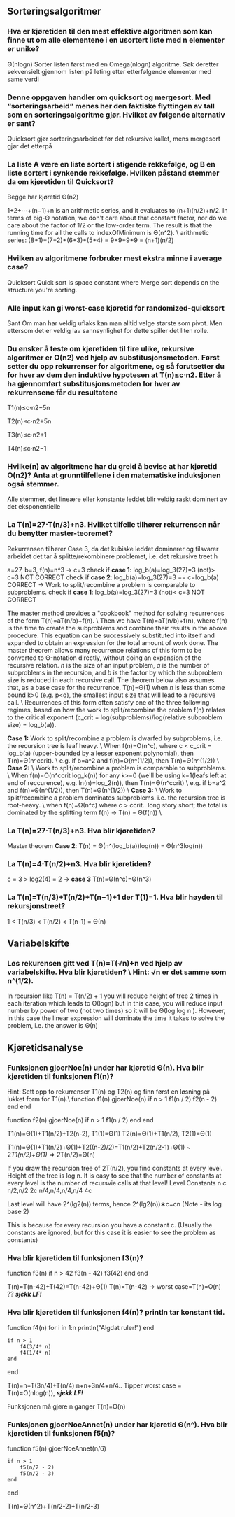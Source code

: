 
## Sorteringsalgoritmer

### Hva er kjøretiden til den mest effektive algoritmen som kan finne ut om alle elementene i en usortert liste med n elementer er unike?
Θ(nlogn)
Sorter listen først med en Omega(nlogn) algoritme. Søk deretter sekvensielt gjennom listen på leting etter etterfølgende elementer med same verdi

### Denne oppgaven handler om quicksort og mergesort. Med “sorteringsarbeid” menes her den faktiske flyttingen av tall som en sorteringsalgoritme gjør. Hvilket av følgende alternativ er sant?
Quicksort gjør sorteringsarbeidet før det rekursive kallet, mens mergesort gjør det etterpå

### La liste A være en liste sortert i stigende rekkefølge, og B en liste sortert i synkende rekkefølge. Hvilken påstand stemmer da om kjøretiden til Quicksort?
Begge har kjøretid Θ(n2)


1+2+⋯+(n−1)+n is an arithmetic series, and it evaluates to (n+1)(n/2)+n/2. In terms of big-Θ notation, we don't care about that constant factor, nor do we care about the factor of 1/2 or the low-order term. The result is that the running time for all the calls to indexOfMinimum is Θ(n^2). \\
arithmetic series: (8+1)+(7+2)+(6+3)+(5+4) = 9+9+9+9 = (n+1)(n/2)

### Hvilken av algoritmene forbruker mest ekstra minne i average case?
Quicksort
Quick sort is space constant where Merge sort depends on the structure you're sorting.

### Alle input kan gi worst-case kjøretid for randomized-quicksort
Sant
Om man har veldig uflaks kan man alltid velge største som pivot. Men ettersom det er veldig lav sannsynlighet for dette spiller det liten rolle.

### Du ønsker å teste om kjøretiden til fire ulike, rekursive algoritmer er O(n2) ved hjelp av substitusjonsmetoden. Først setter du opp rekurrenser for algoritmene, og så forutsetter du for hver av dem den induktive hypotesen at T(n)≤c⋅n2. Etter å ha gjennomført substitusjonsmetoden for hver av rekurrensene får du resultatene
T1(n)≤c⋅n2−5n

T2(n)≤c⋅n2+5n

T3(n)≤c⋅n2+1

T4(n)≤c⋅n2−1

### Hvilke(n) av algoritmene har du greid å bevise at har kjøretid O(n2)? Anta at grunntilfellene i den matematiske induksjonen også stemmer.
Alle stemmer, det lineære eller konstante leddet blir veldig raskt dominert av det eksponentielle 

### La T(n)=27⋅T(n/3)+n3. Hvilket tilfelle tilhører rekurrensen når du benytter master-teoremet?
Rekurrensen tilhører Case 3, da det kubiske leddet dominerer og tilsvarer arbeidet det tar å splitte/rekombinere problemet, i.e. det rekursive treet h

a=27, b=3, f(n)=n^3 -> c=3
check if **case 1**: log_b(a)=log_3(27)=3 (not)> c=3 NOT CORRECT
check if **case 2**: log_b(a)=log_3(27)=3 == c=log_b(a) CORRECT -> Work to split/recombine a problem is comparable to subproblems.
check if **case 1**: log_b(a)=log_3(27)=3 (not)< c=3 NOT CORRECT

The master method provides a "cookbook" method for solving recurrences of the form T(n)=aT(n/b)+f(n). \\
Then we have T(n)=aT(n/b)+f(n), where f(n) is the time to create the subproblems and combine their results in the above procedure. This equation can be successively substituted into itself and expanded to obtain an expression for the total amount of work done. The master theorem allows many recurrence relations of this form to be converted to Θ-notation directly, without doing an expansion of the recursive relation. *n* is the size of an input problem, *a* is the number of subproblems in the recursion, and *b* is the factor by which the subproblem size is reduced in each recursive call. The theorem below also assumes that, as a base case for the recurrence, T(n)=Θ(1) when *n* is less than some bound k>0 (e.g. p<q), the smallest input size that will lead to a recursive call. \\
Recurrences of this form often satisfy one of the three following regimes, based on how the work to split/recombine the problem f(n) relates to the critical exponent (c_crit = log(subproblems)/log(relative subproblem size) = log_b(a)).

**Case 1:** 
Work to split/recombine a problem is dwarfed by subproblems, i.e. the recursion tree is leaf heavy. \\
When f(n)=O(n^c), where c < c_crit = log_b(a) (upper-bounded by a lesser exponent polynomial), then T(n)=Θ(n^ccrit). \\
e.g. if b=a^2 and f(n)=O(n^(1/2)), then T(n)=Θ(n^(1/2)) \\
**Case 2:** \\
Work to split/recombine a problem is comparable to subproblems. \\
When f(n)=O(n^ccrit log_k(n)) for any k>=0 (we'll be using k=1(leafs left at end of reccurence), e.g. ln(n)=log_2(n)), then T(n)=Θ(n^ccrit) \\
e.g. if b=a^2 and f(n)=Θ(n^(1/2)), then T(n)=Θ(n^(1/2)) \\
**Case 3:** \\
Work to split/recombine a problem dominates subproblems. i.e. the recursion tree is root-heavy. \\
when f(n)=Ω(n^c) where c > ccrit.. long story short; the total is dominated by the splitting term f(n) -> T(n) = Θ(f(n)) \\

### La T(n)=27⋅T(n/3)+n3. Hva blir kjøretiden?
Master theorem **Case 2**: T(n) = Θ(n^(log_b(a))log(n)) = Θ(n^3log(n))

### La T(n)=4⋅T(n/2)+n3. Hva blir kjøretiden?
c = 3 > log2(4) = 2 -> **case 3** T(n)=Θ(n^c)=Θ(n^3)

### La T(n)=T(n/3)+T(n/2)+T(n−1)+1 der T(1)=1. Hva blir høyden til rekursjonstreet?
1 < T(n/3) < T(n/2) < T(n-1) = Θ(n)

## Variabelskifte

### Løs rekurensen gitt ved T(n)=T(√n)+n ved hjelp av variabelskifte. Hva blir kjøretiden? \\ Hint: √n er det samme som n^(1/2).
In recursion like T(n) = T(n/2) + 1 you will reduce height of tree 2 times in each iteration which leads to Θ(logn) but in this case, you will reduce input number by power of two (not two times) so it will be Θ(log log n ). However, in this case the linear expression will dominate the time it takes to solve the problem, i.e. the answer is Θ(n)

## Kjøretidsanalyse

### Funksjonen gjoerNoe(n) under har kjøretid Θ(n). Hva blir kjøretiden til funksjonen f1(n)?
Hint: Sett opp to rekurrenser T1(n) og T2(n) og finn først en løsning på lukket form for T1(n).\\
function f1(n)
    gjoerNoe(n)
    if n > 1
        f1(n / 2)
        f2(n - 2)
    end
end

function f2(n)
    gjoerNoe(n)
    if n > 1
        f1(n / 2)
    end
end

T1(n)=Θ(1)+T1(n/2)+T2(n-2), T1(1)=Θ(1)
T2(n)=Θ(1)+T1(n/2), T2(1)=Θ(1)

T1(n)=Θ(1)+T1(n/2)+Θ(1)+T2((n-2)/2)=T1(n/2)+T2(n/2-1)+Θ(1) ~ 2*T1(n/2)+Θ(1)
=> 2*T(n/2)=Θ(n)

If you draw the recursion tree of 2T(n/2), you find constants at every level. Height of the tree is log n. It is easy to see that the number of constants at every level is the number of recursvie calls at that level!
Level                  Constants
n                        c
n/2,n/2                  2c
n/4,n/4,n/4,n/4          4c

Last level will have 2^(lg2(n)) terms, hence 2^(lg2(n))∗c=cn (Note - its log base 2) 

This is because for every recursion you have a constant c. (Usually the constants are ignored, but for this case it is easier to see the problem as constants)

### Hva blir kjøretiden til funksjonen f3(n)?
function f3(n)
    if n > 42
        f3(n - 42)
        f3(42)
    end
end

T(n)=T(n-42)+T(42)=T(n-42)+Θ(1)
T(n)=T(n-42) -> worst case=T(n)=O(n) ?? ***sjekk LF!***

### Hva blir kjøretiden til funksjonen f4(n)? println tar konstant tid.
function f4(n)
    for i in 1:n
        println("Algdat ruler!")
    end

    if n > 1
        f4(3/4* n)
        f4(1/4* n)
    end
end

T(n)=n+T(3n/4)+T(n/4)
n+n+3n/4+n/4.. Tipper worst case = T(n)=O(nlog(n)), ***sjekk LF!***


Funksjonen må gjøre n ganger T(n)=O(n)

### Funksjonen gjoerNoeAnnet(n) under har kjøretid Θ(n^). Hva blir kjøretiden til funksjonen f5(n)?
function f5(n)
    gjoerNoeAnnet(n/6)

    if n > 1
        f5(n/2 - 2)
        f5(n/2 - 3)
    end
end

T(n)=Θ(n^2)+T(n/2-2)+T(n/2-3)


